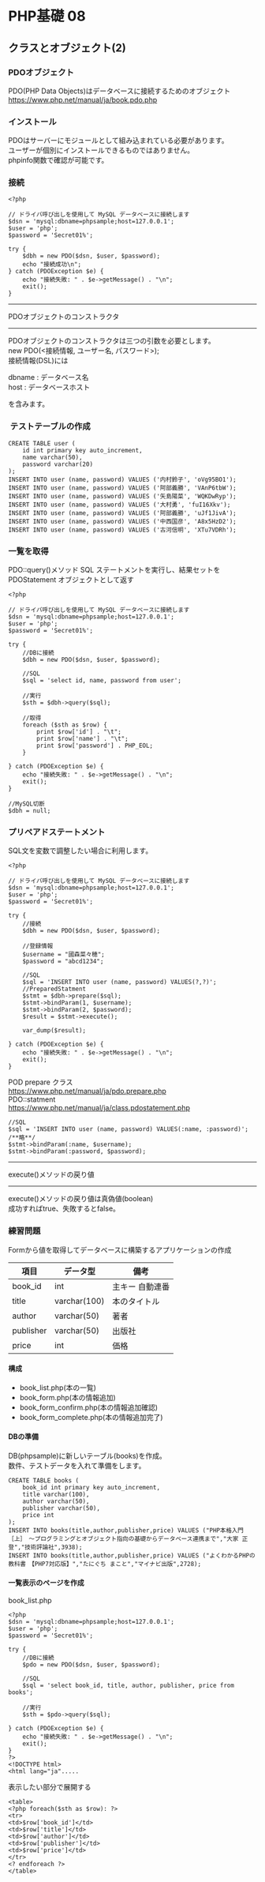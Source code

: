 # PHP基礎 08
## クラスとオブジェクト(2)
### PDOオブジェクト
PDO(PHP Data Objects)はデータベースに接続するためのオブジェクト  
https://www.php.net/manual/ja/book.pdo.php

### インストール
PDOはサーバーにモジュールとして組み込まれている必要があります。  
ユーザーが個別にインストールできるものではありません。  
phpinfo関数で確認が可能です。

### 接続
```
<?php

// ドライバ呼び出しを使用して MySQL データベースに接続します
$dsn = 'mysql:dbname=phpsample;host=127.0.0.1';
$user = 'php';
$password = 'Secret01%';

try {
    $dbh = new PDO($dsn, $user, $password);
    echo "接続成功\n";
} catch (PDOException $e) {
    echo "接続失敗: " . $e->getMessage() . "\n";
    exit();
}
```

* * * 
PDOオブジェクトのコンストラクタ
* * * 
PDOオブジェクトのコンストラクタは三つの引数を必要とします。  
new PDO(<接続情報, ユーザー名, パスワード>);  
接続情報(DSL)には

dbname : データベース名  
host : データベースホスト

を含みます。

###  テストテーブルの作成
```
CREATE TABLE user (
    id int primary key auto_increment, 
    name varchar(50), 
    password varchar(20)
);
INSERT INTO user (name, password) VALUES ('内村鈴子', 'oVg95BO1');
INSERT INTO user (name, password) VALUES ('阿部義勝', 'VAnP6tbW');
INSERT INTO user (name, password) VALUES ('矢島陽菜', 'WQKDwRyp');
INSERT INTO user (name, password) VALUES ('大村勇', 'fuI16Xkv');
INSERT INTO user (name, password) VALUES ('阿部義勝', 'uJf1JivA');
INSERT INTO user (name, password) VALUES ('中西国彦', 'A8x5HzD2');
INSERT INTO user (name, password) VALUES ('古河信明', 'XTu7VDRh');
```

### 一覧を取得
PDO::query()メソッド
SQL ステートメントを実行し、結果セットを PDOStatement オブジェクトとして返す
```
<?php

// ドライバ呼び出しを使用して MySQL データベースに接続します
$dsn = 'mysql:dbname=phpsample;host=127.0.0.1';
$user = 'php';
$password = 'Secret01%';

try {
    //DBに接続
    $dbh = new PDO($dsn, $user, $password);
    
    //SQL
    $sql = 'select id, name, password from user';

    //実行
    $sth = $dbh->query($sql);

    //取得
    foreach ($sth as $row) {
        print $row['id'] . "\t";
        print $row['name'] . "\t";
        print $row['password'] . PHP_EOL;
    }

} catch (PDOException $e) {
    echo "接続失敗: " . $e->getMessage() . "\n";
    exit();
}

//MySQL切断
$dbh = null;
```

### プリペアドステートメント
SQL文を変数で調整したい場合に利用します。
```
<?php

// ドライバ呼び出しを使用して MySQL データベースに接続します
$dsn = 'mysql:dbname=phpsample;host=127.0.0.1';
$user = 'php';
$password = 'Secret01%';

try {
    //接続
    $dbh = new PDO($dsn, $user, $password);

    //登録情報
    $username = "國森菜々穂";
    $password = "abcd1234";

    //SQL
    $sql = 'INSERT INTO user (name, password) VALUES(?,?)';
    //PreparedStatment
    $stmt = $dbh->prepare($sql);
    $stmt->bindParam(1, $username);
    $stmt->bindParam(2, $password);
    $result = $stmt->execute();

    var_dump($result);
    
} catch (PDOException $e) {
    echo "接続失敗: " . $e->getMessage() . "\n";
    exit();
}
```
POD prepare クラス  
https://www.php.net/manual/ja/pdo.prepare.php  
PDO::statment  
https://www.php.net/manual/ja/class.pdostatement.php  

```
//SQL
$sql = 'INSERT INTO user (name, password) VALUES(:name, :password)';
/**略**/
$stmt->bindParam(:name, $username);
$stmt->bindParam(:password, $password);
```
* * * 
execute()メソッドの戻り値
* * * 
execute()メソッドの戻り値は真偽値(boolean)  
成功すればtrue、失敗するとfalse。

### 練習問題
Formから値を取得してデータベースに構築するアプリケーションの作成

| 項目    | データ型  | 備考            | 
| ------- | --------- | --------------- | 
| book_id | int       | 主キー 自動連番 | 
| title   | varchar(100) | 本のタイトル    | 
| author  | varchar(50) | 著者           | 
| publisher  | varchar(50) | 出版社       | 
| price  | int | 価格            | 

#### 構成
- book_list.php(本の一覧)
- book_form.php(本の情報追加)
- book_form_confirm.php(本の情報追加確認)
- book_form_complete.php(本の情報追加完了)

#### DBの準備
DB(phpsample)に新しいテーブル(books)を作成。  
数件、テストデータを入れて準備をします。  
```
CREATE TABLE books (
    book_id int primary key auto_increment,
    title varchar(100),
    author varchar(50),
    publisher varchar(50),
    price int
);
INSERT INTO books(title,author,publisher,price) VALUES ("PHP本格入門［上］　～プログラミングとオブジェクト指向の基礎からデータベース連携まで","大家 正登","技術評論社",3938);
INSERT INTO books(title,author,publisher,price) VALUES ("よくわかるPHPの教科書　【PHP7対応版】","たにぐち まこと","マイナビ出版",2728);
```

#### 一覧表示のページを作成
book_list.php
```
<?php
$dsn = 'mysql:dbname=phpsample;host=127.0.0.1';
$user = 'php';
$password = 'Secret01%';

try {
    //DBに接続
    $pdo = new PDO($dsn, $user, $password);
    
    //SQL
    $sql = 'select book_id, title, author, publisher, price from books';

    //実行
    $sth = $pdo->query($sql);

} catch (PDOException $e) {
    echo "接続失敗: " . $e->getMessage() . "\n";
    exit();
}
?>
<!DOCTYPE html>
<html lang="ja".....
```
表示したい部分で展開する
```
<table>
<?php foreach($sth as $row): ?>
<tr>
<td>$row['book_id']</td>
<td>$row['title']</td>
<td>$row['author']</td>
<td>$row['publisher']</td>
<td>$row['price']</td>
</tr>
<? endforeach ?>
</table>
```

